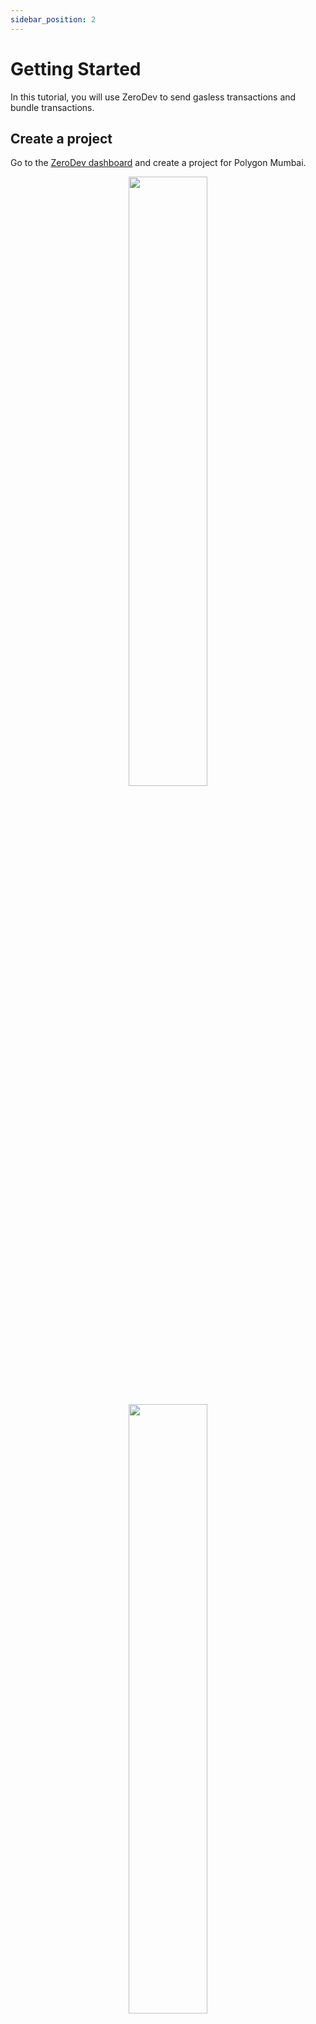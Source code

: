 ```yaml
---
sidebar_position: 2
---
```


# Getting Started

In this tutorial, you will use ZeroDev to send gasless transactions and bundle transactions.

## Create a project

Go to the [ZeroDev dashboard](https://dashboard.zerodev.app/) and create a project for Polygon Mumbai.

<p align="center">
  <img src="/img/dashboard_create_project.png" width="50%" />
</p>

<p align="center">
  <img src="/img/dashboard_project_home.png" width="50%" />
</p>

Note that your project has an ID.  We will be using this ID in one of the later steps.

## Set up gas policies

While we are at the dashboard, let's set up "Gas Policies" -- rules that determine which transactions we will sponsor gas for.

Go to the "Gas Policies" section of you dashboard and create a new "Project Policy":

<p align="center">
  <img src="/img/project_policy.png" width="80%" />
</p>

Here we are saying that we will sponsor up to 100 transactions per minute.

## Install dependencies

Create an empty working directory and initialize it with `npm`:

```bash
mkdir zerodev-tutorial
cd zerodev-tutorial
npm init -y
```

Then install the ZeroDev SDK and Ethers:

```bash
npm i @zerodevapp/sdk ethers
```

## Send gasless transactions

We will now implement a simple script that:

1. Creates an AA wallet from a private key
2. Mints an NFT from that wallet, without paying gas

To make things easier, we already deployed an NFT contract on Polygon Mumbai that allows anyone to mint NFTs.

Create a file `app.js` with the following content

```javascript
const { Contract, Wallet } = require('ethers')
const { getZeroDevSigner } = require('@zerodevapp/sdk')

const projectId = process.env.PROJECT_ID
const wallet = new Wallet(process.env.PRIVATE_KEY)

const contractAddress = '0x34bE7f35132E97915633BC1fc020364EA5134863'
const contractABI = [
  'function mint(address _to) public',
  'function balanceOf(address owner) external view returns (uint256 balance)'
]

const main = async () => {
  const signer = await getZeroDevSigner({
    projectId,
    owner: wallet,
  })

  const address = await signer.getAddress()
  console.log('My address:', address)

  const nftContract = new Contract(contractAddress, contractABI, signer)

  const receipt = await nftContract.mint(address)
  await receipt.wait()
  console.log(`NFT balance: ${await nftContract.balanceOf(address)}`)
}

main().then(() => process.exit(0))
```

Feel free to read the script and see what it's doing.  It should be fairly straightforward to understand.

The script requires that we set a project ID and a private key.  We can generate a random private key with this command:

```bash
node -e "console.log(require('ethers').Wallet.createRandom().privateKey)"
```

Then export the variables:

```
export PROJECT_ID="your project ID"
export PRIVATE_KEY="your private key"
```

Make sure to replace the values with your actual project ID and the private key you just generated.

Now run this script:

```bash
node app.js
```

If everything goes well, you should see output like:

```
My address:  0xdc25579151367F44a99E9e92D1E4237200A32Cba
NFT balance: 1
```

Boom!  You just sent a your first gasless AA transaction.  You can go to [the block explorer](https://mumbai.polygonscan.com/) and search for your address, and you should see a transaction under the `ERC-721 Token Txns` section, even though your wallet has no gas.  Magical!

<p align="center">
  <img src="/img/tutorial_account.png" width="70%" />
</p>

Note how our account is identified as a "contract" by the block explorer.  This is because in account abstraction, all accounts are smart contract accounts.

Feel free to run the script a few more times to mint more NFTs.  It's free after all :)

## Bundle transactions

Minting one NFT at a time is cool, but what if we wanna mint two at a time?  With a traditional wallet, you'd have to send two transactions.  With AA, we can bundle multiple transactions and send them as one -- saving the user time and gas.

To mint two NFTs at a time, simply replace this line:

```javascript
  const receipt = await nftContract.mint(address)
```

With this line:

```javascript
  const receipt = await signer.execBatch([
    {
      to: nftContract.address,
      data: nftContract.interface.encodeFunctionData("mint", [address]),
    },
    {
      to: nftContract.address,
      data: nftContract.interface.encodeFunctionData("mint", [address]),
    },
  ])
```

Now, run `node app.js` again.  You should see that your NFT balance is now increasing two at a time!

## Next Steps

Now that you have got a taste of ZeroDev, it's time to dive deep into the docs!

- Learn how to [create AA wallets](/create-wallets/overview).
- Learn how to [use AA wallets](/use-wallets/overview) to build powerful Web3 experiences.